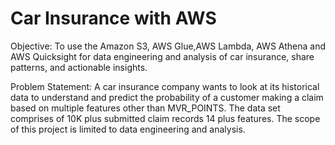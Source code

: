 # Car Insurance with AWS

Objective: To use the Amazon S3, AWS Glue,AWS Lambda, AWS Athena and AWS Quicksight for data engineering and analysis of car insurance, share patterns, and actionable insights.

Problem Statement:
A car insurance company wants to look at its  historical data to understand and predict the probability of a customer making a claim based on multiple features other than MVR_POINTS. The data set comprises of 10K plus submitted claim records 14 plus features. The scope of this project is limited to data engineering and analysis.

